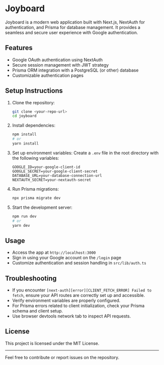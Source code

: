 # Joyboard

Joyboard is a modern web application built with Next.js, NextAuth for authentication, and Prisma for database management. It provides a seamless and secure user experience with Google authentication.

## Features

- Google OAuth authentication using NextAuth
- Secure session management with JWT strategy
- Prisma ORM integration with a PostgreSQL (or other) database
- Customizable authentication pages

## Setup Instructions

1. Clone the repository:
   ```bash
   git clone <your-repo-url>
   cd joyboard
   ```

2. Install dependencies:
   ```bash
   npm install
   # or
   yarn install
   ```

3. Set up environment variables:
   Create a `.env` file in the root directory with the following variables:
   ```env
   GOOGLE_ID=your-google-client-id
   GOOGLE_SECRET=your-google-client-secret
   DATABASE_URL=your-database-connection-url
   NEXTAUTH_SECRET=your-nextauth-secret
   ```

4. Run Prisma migrations:
   ```bash
   npx prisma migrate dev
   ```

5. Start the development server:
   ```bash
   npm run dev
   # or
   yarn dev
   ```

## Usage

- Access the app at `http://localhost:3000`
- Sign in using your Google account on the `/login` page
- Customize authentication and session handling in `src/lib/auth.ts`

## Troubleshooting

- If you encounter `[next-auth][error][CLIENT_FETCH_ERROR] Failed to fetch`, ensure your API routes are correctly set up and accessible.
- Verify environment variables are properly configured.
- For Prisma errors related to client initialization, check your Prisma schema and client setup.
- Use browser devtools network tab to inspect API requests.

## License

This project is licensed under the MIT License.

---

Feel free to contribute or report issues on the repository.
